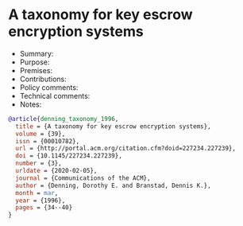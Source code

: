 # A taxonomy for key escrow encryption systems

- Summary:
- Purpose:
- Premises:
- Contributions:
- Policy comments:
- Technical comments:
- Notes:

```bib
@article{denning_taxonomy_1996,
  title = {A taxonomy for key escrow encryption systems},
  volume = {39},
  issn = {00010782},
  url = {http://portal.acm.org/citation.cfm?doid=227234.227239},
  doi = {10.1145/227234.227239},
  number = {3},
  urldate = {2020-02-05},
  journal = {Communications of the ACM},
  author = {Denning, Dorothy E. and Branstad, Dennis K.},
  month = mar,
  year = {1996},
  pages = {34--40}
}
```
